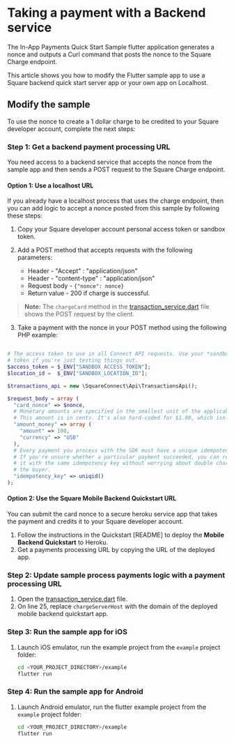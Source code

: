 # Taking a payment with a Backend service

The In-App Payments Quick Start Sample flutter application generates a nonce and 
outputs a Curl command that posts the nonce to the Square Charge endpoint.

This article shows you how to modify the Flutter sample app to use a Square backend quick
start server app or your own app on Localhost.


## Modify the sample
To use the nonce to create a 1 dollar charge to be credited to your Square developer
account, complete the next steps:

### Step 1: Get a backend payment processing URL   
You need access to a backend service that accepts the nonce from the sample app and 
then sends a POST request to the Square Charge endpoint.

#### Option 1: Use a localhost URL
If you already have a localhost process that uses the charge endpoint, then you can 
add logic to accept a nonce posted from this sample by following these steps: 
1. Copy your Square developer account personal access token or sandbox token.
1. Add a POST method that accepts requests with the following parameters:

   * Header - "Accept" : "application/json" 
   * Header -  "content-type" : "application/json"
   * Request body -  `{"nonce": nonce}`
   * Return value -  200 if charge is successful.

  >**Note:** The `chargeCard` method in the [transaction_service.dart](./lib/transaction_service.dart) file shows the 
  POST request by the client.

3. Take a payment with the nonce in your POST method using the following PHP example:
  ```php

# The access token to use in all Connect API requests. Use your *sandbox* access
# token if you're just testing things out.
$access_token = $_ENV["SANDBOX_ACCESS_TOKEN"];
$location_id =  $_ENV["SANDBOX_LOCATION_ID"];

  $transactions_api = new \SquareConnect\Api\TransactionsApi();

  $request_body = array (
    "card_nonce" => $nonce,
    # Monetary amounts are specified in the smallest unit of the applicable currency.
    # This amount is in cents. It's also hard-coded for $1.00, which isn't very useful.
    "amount_money" => array (
      "amount" => 100,
      "currency" => "USD"
    ),
    # Every payment you process with the SDK must have a unique idempotency key.
    # If you're unsure whether a particular payment succeeded, you can reattempt
    # it with the same idempotency key without worrying about double charging
    # the buyer.
    "idempotency_key" => uniqid()
  );
  ```

#### Option 2: Use the Square Mobile Backend Quickstart URL
You can submit the card nonce to a secure heroku service app that takes the payment and 
credits it to your Square developer account. 
1. Follow the instructions in the Quickstart [README] to deploy the **Mobile Backend Quickstart** to Heroku. 
1. Get a payments processing URL by copying the URL of the deployed app.

### Step 2: Update sample process payments logic with a payment processing URL

1. Open the [transaction_service.dart](./lib/transaction_service.dart) file.
1. On line 25, replace `chargeServerHost` with the domain of the
deployed mobile backend quickstart app.


### Step 3: Run the sample app for iOS

1. Launch iOS emulator, run the example project from the `example` project folder: 
    ```bash
    cd <YOUR_PROJECT_DIRECTORY>/example
    flutter run
    ```

### Step 4: Run the sample app for Android

1. Launch Android emulator, run the flutter example project from the `example` project folder:
    ```bash
    cd <YOUR_PROJECT_DIRECTORY>/example
    flutter run
    ```